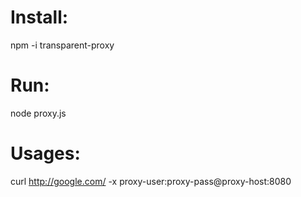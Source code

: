 # Install:
npm -i transparent-proxy

# Run:
node proxy.js


# Usages:
curl http://google.com/ -x proxy-user:proxy-pass@proxy-host:8080
